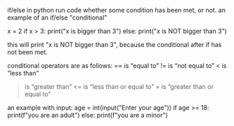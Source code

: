 if/else in python run code whether some condition has been met, or not.
an example of an if/else "conditional" 

x = 2
if x > 3:
    print("x is bigger than 3")
else:
    print("x is NOT bigger than 3")

this will print "x is NOT bigger than 3", because the conditional after if has not been met.

conditional operators are as follows:
== is “equal to”
!= is “not equal to”
< is “less than”
> is “greater than”
<= is “less than or equal to”
>= is “greater than or equal to”

an example with input:
age = int(input("Enter your age"))
if age >= 18:
    print(f"you are an adult")
else:
    print(f"you are a minor")
